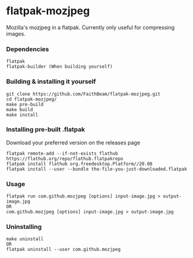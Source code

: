 # flatpak-mozjpeg
Mozilla's mozjpeg in a flatpak. Currently only useful for compressing images.

### Dependencies
~~~~
flatpak
flatpak-builder (When building yourself)
~~~~

### Building & installing it yourself
~~~~
git clone https://github.com/FaithBeam/flatpak-mozjpeg.git
cd flatpak-mozjpeg/
make pre-build
make build
make install
~~~~

### Installing pre-built .flatpak
Download your preferred version on the releases page
~~~~
flatpak remote-add --if-not-exists flathub https://flathub.org/repo/flathub.flatpakrepo
flatpak install flathub org.freedesktop.Platform//20.08
flatpak install --user --bundle the-file-you-just-downloaded.flatpak
~~~~

### Usage
~~~~
flatpak run com.github.mozjpeg [options] input-image.jpg > output-image.jpg
OR
com.github.mozjpeg [options] input-image.jpg > output-image.jpg
~~~~

### Uninstalling
~~~~
make uninstall
OR
flatpak uninstall --user com.github.mozjpeg
~~~~
